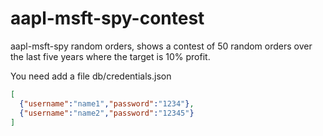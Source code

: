 # aapl-msft-spy-contest

aapl-msft-spy random orders, shows a contest of 50 random orders over the last five years where the target is 10% profit. 

You need add a file db/credentials.json 

```json
[
  {"username":"name1","password":"1234"},
  {"username":"name2","password":"12345"}
]
```

